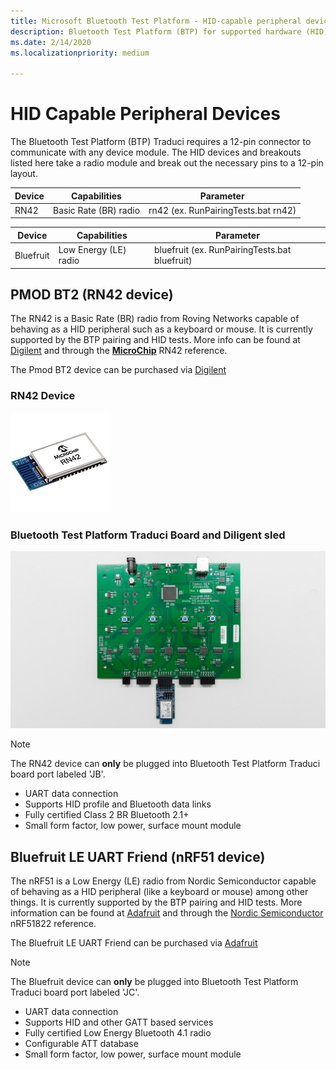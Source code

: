 ```yaml
---
title: Microsoft Bluetooth Test Platform - HID-capable peripheral devices
description: Bluetooth Test Platform (BTP) for supported hardware (HID).
ms.date: 2/14/2020
ms.localizationpriority: medium

---
```


# HID Capable Peripheral Devices

The Bluetooth Test Platform (BTP) Traduci requires a 12-pin connector to communicate with any device module. The HID devices and breakouts listed here take a radio module and break out the necessary pins to a 12-pin layout.

| Device | Capabilities | Parameter |
| --- | --- | --- |
| RN42 | Basic Rate (BR) radio | rn42 (ex. RunPairingTests.bat rn42) |

| Device | Capabilities | Parameter |
| --- | --- | --- |
| Bluefruit | Low Energy (LE) radio | bluefruit (ex. RunPairingTests.bat bluefruit) |

## PMOD BT2 (RN42 device)

The RN42 is a Basic Rate (BR) radio from Roving Networks capable of behaving as a HID peripheral such as a keyboard or mouse. It is currently supported by the BTP pairing and HID tests. More info can be found at [Digilent](https://store.digilentinc.com/pmod-bt2-bluetooth-interface/) and through the [**MicroChip**](https://www.microchip.com/wwwproducts/en/RN42) RN42 reference.

The Pmod BT2 device can be purchased via [Digilent](https://store.digilentinc.com/pmod-bt2-bluetooth-interface/)

### RN42 Device

![Photo of the RN42 Device](images/RN42.png)

### Bluetooth Test Platform Traduci Board and Diligent sled

![Photo of the RN42 Device on a Digilent sled](images/Traduci_and_DigilentRN42.jpg)

> [!NOTE]
> The RN42 device can **only** be plugged into Bluetooth Test Platform Traduci board port labeled 'JB'.

- UART data connection
- Supports HID profile and Bluetooth data links
- Fully certified Class 2 BR Bluetooth 2.1+
- Small form factor, low power, surface mount module

## Bluefruit LE UART Friend (nRF51 device)

The nRF51 is a Low Energy (LE) radio from Nordic Semiconductor capable of behaving as a HID peripheral (like a keyboard or mouse) among other things. It is currently supported by the BTP pairing and HID tests. More information can be found at [Adafruit](https://www.adafruit.com/product/2479) and through the [Nordic Semiconductor](https://www.nordicsemi.com/Products/Low-power-short-range-wireless/nRF51822) nRF51822 reference.

The Bluefruit LE UART Friend can be purchased via [Adafruit](https://www.adafruit.com/product/2479)

> [!NOTE]
> The Bluefruit device can **only** be plugged into Bluetooth Test Platform Traduci board port labeled 'JC'.

- UART data connection
- Supports HID and other GATT based services
- Fully certified Low Energy Bluetooth 4.1 radio
- Configurable ATT database
- Small form factor, low power, surface mount module
